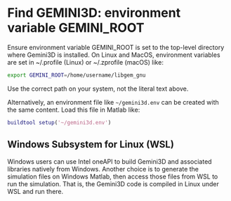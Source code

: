 # Find GEMINI3D: environment variable GEMINI_ROOT

Ensure environment variable GEMINI_ROOT is set to the top-level directory where Gemini3D is installed.
On Linux and MacOS, environment variables are set in ~/.profile (Linux) or ~/.zprofile (macOS) like:

```sh
export GEMINI_ROOT=/home/username/libgem_gnu
```

Use the correct path on your system, not the literal text above.

Alternatively, an environment file like `~/gemini3d.env` can be created with the same content.
Load this file in Matlab like:

```matlab
buildtool setup('~/gemini3d.env')
```

## Windows Subsystem for Linux (WSL)

Windows users can use Intel oneAPI to build Gemini3D and associated libraries natively from Windows.
Another choice is to generate the simulation files on Windows Matlab, then access those files from WSL to run the simulation.
That is, the Gemini3D code is compiled in Linux under WSL and run there.
